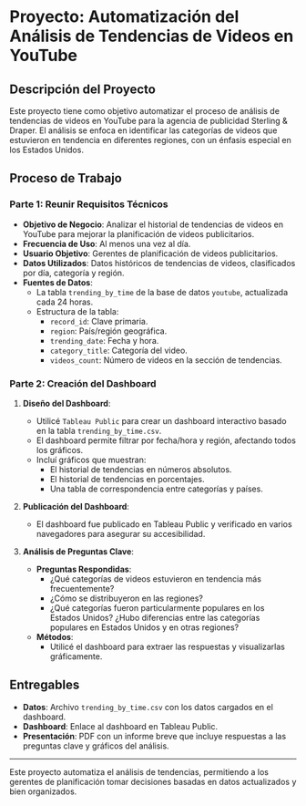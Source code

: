 # Proyecto: Automatización del Análisis de Tendencias de Videos en YouTube

## Descripción del Proyecto

Este proyecto tiene como objetivo automatizar el proceso de análisis de tendencias de videos en YouTube para la agencia de publicidad Sterling & Draper. El análisis se enfoca en identificar las categorías de videos que estuvieron en tendencia en diferentes regiones, con un énfasis especial en los Estados Unidos.

## Proceso de Trabajo

### Parte 1: Reunir Requisitos Técnicos

- **Objetivo de Negocio**: Analizar el historial de tendencias de videos en YouTube para mejorar la planificación de videos publicitarios.
- **Frecuencia de Uso**: Al menos una vez al día.
- **Usuario Objetivo**: Gerentes de planificación de videos publicitarios.
- **Datos Utilizados**: Datos históricos de tendencias de videos, clasificados por día, categoría y región.
- **Fuentes de Datos**: 
  - La tabla `trending_by_time` de la base de datos `youtube`, actualizada cada 24 horas.
  - Estructura de la tabla:
    - `record_id`: Clave primaria.
    - `region`: País/región geográfica.
    - `trending_date`: Fecha y hora.
    - `category_title`: Categoría del video.
    - `videos_count`: Número de videos en la sección de tendencias.

### Parte 2: Creación del Dashboard

1. **Diseño del Dashboard**:
   - Utilicé `Tableau Public` para crear un dashboard interactivo basado en la tabla `trending_by_time.csv`.
   - El dashboard permite filtrar por fecha/hora y región, afectando todos los gráficos.
   - Incluí gráficos que muestran:
     - El historial de tendencias en números absolutos.
     - El historial de tendencias en porcentajes.
     - Una tabla de correspondencia entre categorías y países.

2. **Publicación del Dashboard**:
   - El dashboard fue publicado en Tableau Public y verificado en varios navegadores para asegurar su accesibilidad.

3. **Análisis de Preguntas Clave**:
   - **Preguntas Respondidas**:
     - ¿Qué categorías de videos estuvieron en tendencia más frecuentemente?
     - ¿Cómo se distribuyeron en las regiones?
     - ¿Qué categorías fueron particularmente populares en los Estados Unidos? ¿Hubo diferencias entre las categorías populares en Estados Unidos y en otras regiones?
   - **Métodos**:
     - Utilicé el dashboard para extraer las respuestas y visualizarlas gráficamente.

## Entregables

- **Datos**: Archivo `trending_by_time.csv` con los datos cargados en el dashboard.
- **Dashboard**: Enlace al dashboard en Tableau Public.
- **Presentación**: PDF con un informe breve que incluye respuestas a las preguntas clave y gráficos del análisis.

---

Este proyecto automatiza el análisis de tendencias, permitiendo a los gerentes de planificación tomar decisiones basadas en datos actualizados y bien organizados.
